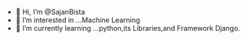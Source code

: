 - 👋 Hi, I’m @SajanBista
- 👀 I’m interested in ...Machine Learning
- 🌱 I’m currently learning ...python,its Libraries,and Framework Django.
<!---
SajanBista/SajanBista is a ✨ special ✨ repository because its `README.md` (this file) appears on your GitHub profile.
You can click the Preview link to take a look at your changes.
--->
